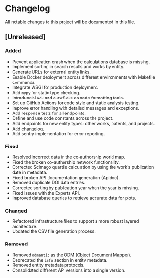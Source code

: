 # Changelog
All notable changes to this project will be documented in this file.

## [Unreleased]

### Added
- Prevent application crash when the calculations database is missing.
- Implement sorting in search results and works by entity.
- Generate URLs for external entity links.
- Enable Docker deployment across different environments with Makefile commands.
- Integrate WSGI for production deployment.
- Add `mypy` for static type checking.
- Introduce `black` and `autoflake` as code formatting tools.
- Set up GitHub Actions for code style and static analysis testing.
- Improve error handling with detailed messages and exceptions.
- Add response tests for all endpoints.
- Define and use code constants across the project.
- Add endpoints for new entity types: other works, patents, and projects.
- Add changelog.
- Add sentry implementation for error reporting.

### Fixed
- Resolved incorrect data in the co-authorship world map.
- Fixed the broken co-authorship network functionality.
- Corrected Scimago quartile calculation by using the work's publication date in metadata.
- Fixed broken API documentation generation (Apidoc).
- Removed duplicate DOI data entries.
- Corrected sorting by publication year when the year is missing.
- Fixed issues with the Experts API.
- Improved database queries to retrieve accurate data for plots.

### Changed
- Refactored infrastructure files to support a more robust layered architecture.
- Updated the CSV file generation process.

### Removed
- Removed `odmantic` as the ODM (Object Document Mapper).
- Deprecated the `info` section in entity metadata.
- Removed entity metadata protocols.
- Consolidated different API versions into a single version.
